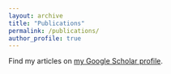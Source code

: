 ```yaml
---
layout: archive
title: "Publications"
permalink: /publications/
author_profile: true
---
```


Find my articles on <a href="https://scholar.google.com/citations?user=-ht91DUAAAAJ&hl=en&oi=ao">my Google Scholar profile</a>.